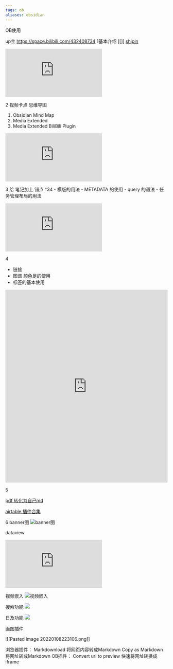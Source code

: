 ```yaml
---
tags: ob
aliases: obsidian
---
```



OB使用

up主
https://space.bilibili.com/432408734
1基本介绍
[[]]
  [shipin](https://www.bilibili.com/video/BV1Kb4y1b716)




<iframe src="http://player.bilibili.com/player.html?aid=462462764&bvid=BV1PL411b74X&cid=393212289&page=1" scrolling="no" border="0" frameborder="no" framespacing="0" allowfullscreen="true"   > </iframe>

2 视频卡点 思维导图
1. Obsidian Mind Map  
2. Media Extended  
3. Media Extended BiliBili Plugin


<div class="if-box" style="">
<iframe src="http://player.bilibili.com/player.html?aid=974941433&bvid=BV1344y1k7qK&cid=393909075&page=1" scrolling="no" border="0" frameborder="no" framespacing="0" allowfullscreen="true" control=true    > </iframe>
</div>

3   给 笔记加上 锚点 ^34
	 - 模版的用法
	 - METADATA 的使用
	 -  query 的语法
	 - 任务管理布局的用法
	

<iframe src="http://player.bilibili.com/player.html?aid=421407255&bvid=BV1i3411k7TQ&cid=435217032&page=1" scrolling="no" border="0" frameborder="no" framespacing="0" allowfullscreen="true"> </iframe>

4 
- 链接
- 图谱 颜色足的使用
- 标签的基本使用

<iframe src="http://player.bilibili.com/player.html?aid=634309292&bvid=BV1Kb4y1b716&cid=445789343&page=1" scrolling="no" border="0" frameborder="no" framespacing="0" allowfullscreen="true" width="100%"  height="600px"> </iframe>

5 

[pdf 转化为自己md](https://www.bilibili.com/video/BV1R64y1e7xd)

[airtable 插件合集](https://airtable.com/shrdmp10Lxmf5Wmgl/tblJqnWpcKURTjysX)

6 banner图
![banner图](https://www.bilibili.com/video/BV1KQ4y1a7pd)


dataview
<iframe src="http://player.bilibili.com/player.html?aid=632929197&bvid=BV1pb4y127R9&cid=405397016&page=1" scrolling="no" border="0" frameborder="no" framespacing="0" allowfullscreen="true"> </iframe>


视频嵌入
![视频嵌入](https://www.bilibili.com/video/BV1hf4y1P7iN?spm_id_from=333.999.0.0)

搜索功能
![](https://www.bilibili.com/video/BV1MU4y1N7u3?spm_id_from=333.999.0.0)

日及功能
![](https://www.bilibili.com/video/BV1wg41157wB)

画图插件


![[Pasted image 20220108223106.png]]





浏览器插件： Markdownload 将网页内容转成Markdown Copy as Markdown 将网址转成Markdown OB插件： Convert url to preview 快速将网址转换成iframe